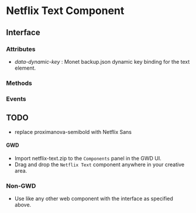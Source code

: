 # Netflix Text Component

## Interface

### Attributes
- _data-dynamic-key_ : Monet backup.json dynamic key binding for the text element.

### Methods

### Events

## TODO
- replace proximanova-semibold with Netflix Sans

#### GWD
  - Import netflix-text.zip to the `Components` panel in the GWD UI.
  - Drag and drop the `Netflix Text` component anywhere in your creative area. 
  
### Non-GWD
  - Use like any other web component with the interface as specified above.

